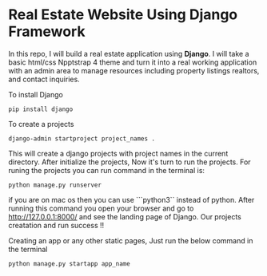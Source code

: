 # Real Estate Website Using Django Framework

In this repo, I will build a real estate application using **Django**. I will take a basic html/css Npptstrap 4 theme and turn it into a real working application with an admin area to manage resources including property listings realtors, and contact inquiries.

To install Django
```
pip install django
```
To create a projects 
```
django-admin startproject project_names .
```
This will create a django projects with project names in the current directory. After initialize the projects, Now it's turn to run the projects. For runing the projects you can run command in the terminal is:
```
python manage.py runserver
```
if you are on mac os then you can use ```python3`` instead of python. After running this command you open your browser and go to http://127.0.0.1:8000/ and see the landing page of Django. Our projects creatation and run success !!

Creating an app or any other static pages, Just run the below command in the terminal
```
python manage.py startapp app_name
```